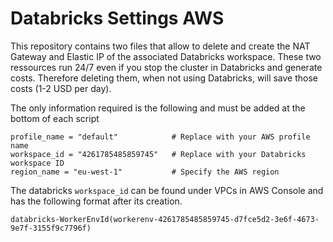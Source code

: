 # Databricks Settings AWS

This repository contains two files that allow to delete and create the NAT Gateway and Elastic IP of the associated Databricks workspace. These two ressources run 24/7 even if you stop the cluster in Databricks and generate costs. Therefore deleting them, when not using Databricks, will save those costs (1-2 USD per day).

The only information required is the following and must be added at the bottom of each script

```
profile_name = "default"            # Replace with your AWS profile name
workspace_id = "4261785485859745"   # Replace with your Databricks workspace ID
region_name = "eu-west-1"           # Specify the AWS region
```

The databricks `workspace_id` can be found under VPCs in AWS Console and has the following format after its creation. 

```
databricks-WorkerEnvId(workerenv-4261785485859745-d7fce5d2-3e6f-4673-9e7f-3155f9c7796f)
```
